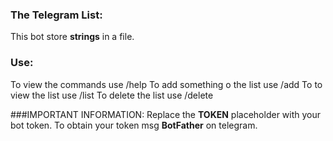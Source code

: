 ### The Telegram List:
This bot store **strings** in a file.

### Use:
To view the commands use /help
To add something o the list use /add
To to view the list use /list
To delete the list use /delete

###IMPORTANT INFORMATION:
Replace the **TOKEN** placeholder with your bot token.
To obtain your token msg **BotFather** on telegram.

